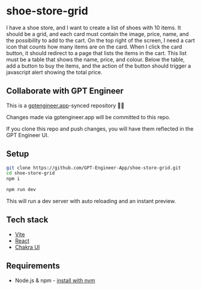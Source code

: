 # shoe-store-grid

I have a shoe store, and I want to create a list of shoes with 10 items. It should be a grid, and each card must contain the image, price, name, and the possibility to add to the cart. On the top right of the screen, I need a cart icon that counts how many items are on the card. When I click the card button, it should redirect to a page that lists the items in the cart. This list must be a table that shows the name, price, and colour. Below the table, add a button to buy the items, and the action of the button should trigger a javascript alert showing the total price. 

## Collaborate with GPT Engineer

This is a [gptengineer.app](https://gptengineer.app)-synced repository 🌟🤖

Changes made via gptengineer.app will be committed to this repo.

If you clone this repo and push changes, you will have them reflected in the GPT Engineer UI.

## Setup

```sh
git clone https://github.com/GPT-Engineer-App/shoe-store-grid.git
cd shoe-store-grid
npm i
```

```sh
npm run dev
```

This will run a dev server with auto reloading and an instant preview.

## Tech stack

- [Vite](https://vitejs.dev/)
- [React](https://react.dev/)
- [Chakra UI](https://chakra-ui.com/)

## Requirements

- Node.js & npm - [install with nvm](https://github.com/nvm-sh/nvm#installing-and-updating)
